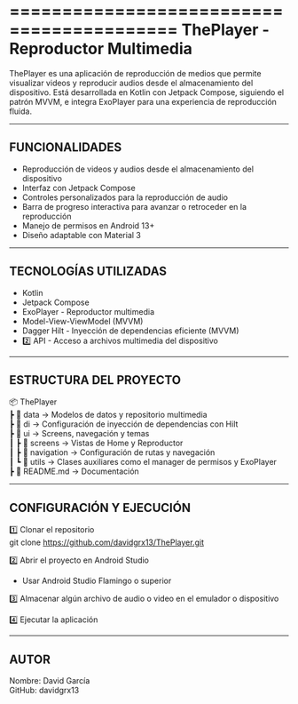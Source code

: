 ==========================================
 ThePlayer - Reproductor Multimedia
==========================================

ThePlayer es una aplicación de reproducción de medios que permite visualizar videos y reproducir audios desde el almacenamiento del dispositivo.
Está desarrollada en Kotlin con Jetpack Compose, siguiendo el patrón MVVM, e integra ExoPlayer para una experiencia de reproducción fluida.

------------------------------------------
 FUNCIONALIDADES
------------------------------------------
- Reproducción de videos y audios desde el almacenamiento del dispositivo  
- Interfaz con Jetpack Compose  
- Controles personalizados para la reproducción de audio  
- Barra de progreso interactiva para avanzar o retroceder en la reproducción  
- Manejo de permisos en Android 13+  
- Diseño adaptable con Material 3  

------------------------------------------
 TECNOLOGÍAS UTILIZADAS
------------------------------------------
- Kotlin
- Jetpack Compose
- ExoPlayer - Reproductor multimedia  
- Model-View-ViewModel (MVVM)
- Dagger Hilt - Inyección de dependencias eficiente  (MVVM)
- 2️⃣ API - Acceso a archivos multimedia del dispositivo  

------------------------------------------
ESTRUCTURA DEL PROYECTO
------------------------------------------
📦 ThePlayer  
 ┣ 📂 data                        -> Modelos de datos y repositorio multimedia  
 ┣ 📂 di                            -> Configuración de inyección de dependencias con Hilt  
 ┣ 📂 ui                            -> Screens, navegación y temas  
 ┃ ┣ 📂 screens              -> Vistas de Home y Reproductor  
 ┃ ┣ 📂 navigation          -> Configuración de rutas y navegación  
 ┃ ┗ 📂 utils             	-> Clases auxiliares como el manager de permisos y ExoPlayer  
 ┣ 📜 README.md          -> Documentación  

------------------------------------------
 CONFIGURACIÓN Y EJECUCIÓN
------------------------------------------
1️⃣ Clonar el repositorio  
   git clone https://github.com/davidgrx13/ThePlayer.git

2️⃣ Abrir el proyecto en Android Studio  
   - Usar Android Studio Flamingo o superior  

3️⃣ Almacenar algún archivo de audio o video en el emulador o dispositivo

4️⃣ Ejecutar la aplicación  

------------------------------------------
 AUTOR
------------------------------------------
Nombre: David García  
GitHub: davidgrx13
